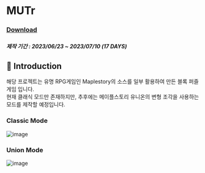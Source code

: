 # MUTr

### [Download](https://docs.google.com/uc?export=download&id=1V8JaL6uLnclDvWK8qUljf9f-g7fp5G3z&confirm=t)

##### 

##### 제작 기간 : 2023/06/23 ~ 2023/07/10 (17 DAYS)

## 📖 Introduction

해당 프로젝트는 유명 RPG게임인 Maplestory의 소스를 일부 활용하여 만든 블록 퍼즐 게임 입니다.<br>
현재 클래식 모드만 존재하지만, 추후에는 메이플스토리 유니온의 변형 조각을 사용하는 모드를 제작할 예정입니다.


### Classic Mode

![image](https://lh3.googleusercontent.com/u/0/drive-viewer/AITFw-zTc5rOQDtAwGt5FjBlRJjdKFPLoVdrC6EG1OHzP57N_L1HeF3yAdmtNT2pmgsoM5xbcCqxIP8JqG2LyGinZU6C9jA1FQ=w2005-h1321)

### Union Mode

![image](https://lh3.googleusercontent.com/u/0/drive-viewer/AITFw-zBdE7CtL6bfgCAfd6YhEIIYkfPLEMSjSWJr_zZYnl_gXqbuMzRLqWRJSZ6-FPWUMmETVrzN0Q8k03Md2Mo3XGv9NFzyw=w2005-h1321)
